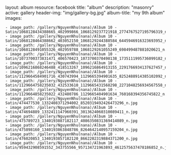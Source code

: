 
layout: album
resource: facebook
title: "album"
description: "masonry"
active: gallery
header-img: "img/gallery-bg.jpg"
album-title: "my 9th album"
images:
    
    - image_path: /gallery/NguyenNhu(nana)/Album 10 - Satin/1068128434388665_402999866_1068129237721918_2774767527195796319_n.jpg
    - image_path: /gallery/NguyenNhu(nana)/Album 10 - Satin/1068128464388662_403052150_1068129244388584_6445946916323693952_n.jpg
    - image_path: /gallery/NguyenNhu(nana)/Album 10 - Satin/1068128491055326_402959788_1068129261055249_698499487881020621_n.jpg
    - image_path: /gallery/NguyenNhu(nana)/Album 10 - Satin/1073700373831471_406570423_1073700370498138_1735111995736099182_n.jpg
    - image_path: /gallery/NguyenNhu(nana)/Album 10 - Satin/1096216868246488_418513267_1096216864913155_2291766934137627457_n.jpg
    - image_path: /gallery/NguyenNhu(nana)/Album 10 - Satin/1129664584901716_430743994_1129665394901635_8252488914385102092_n.jpg
    - image_path: /gallery/NguyenNhu(nana)/Album 10 - Satin/1129664758235032_432533610_1129665431568298_2271048256934567558_n.jpg
    - image_path: /gallery/NguyenNhu(nana)/Album 10 - Satin/1129664858235022_432480786_1129665404901634_760168394356745822_n.jpg
    - image_path: /gallery/NguyenNhu(nana)/Album 10 - Satin/474477530_1332408371294002_8520319492426473296_n.jpg
    - image_path: /gallery/NguyenNhu(nana)/Album 10 - Satin/474694889_1332411147960391_3013624060310089411_n.jpg
    - image_path: /gallery/NguyenNhu(nana)/Album 10 - Satin/475789723_1340193887182117_4086350831369414089_n.jpg
    - image_path: /gallery/NguyenNhu(nana)/Album 10 - Satin/475898160_1340193863848786_8264642140957159204_n.jpg
    - image_path: /gallery/NguyenNhu(nana)/Album 10 - Satin/476020853_1340193857182120_8662202319884371200_n.jpg
    - image_path: /gallery/NguyenNhu(nana)/Album 10 - Satin/959432908591552_343755566_957134721963893_4612575637478186852_n.jpg